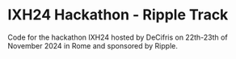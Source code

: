 # IXH24 Hackathon - Ripple Track

Code for the hackathon IXH24 hosted by DeCifris on 22th-23th of November 2024 in Rome and sponsored by Ripple.
